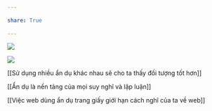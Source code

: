 ---  
share: True  
---  
![](https://res.cloudinary.com/dxj9qr5gj/image/upload/c_scale,f_auto,q_auto:good,w_1200/v1632316505/maggieappleton.com/essays/drawing-invisibles/frame_shrink_irt2qv.png)  
![](https://res.cloudinary.com/dxj9qr5gj/image/upload/v1632316505/maggieappleton.com/essays/drawing-invisibles/hide-highlight_shrink_ljkonq.png)   
  
[[Sử dụng nhiều ẩn dụ khác nhau sẽ cho ta thấy đối tượng tốt hơn]]   
[[Ẩn dụ là nền tảng của mọi suy nghĩ và lập luận]]   
[[Việc web dùng ẩn dụ trang giấy giới hạn cách nghĩ của ta về web]]  
